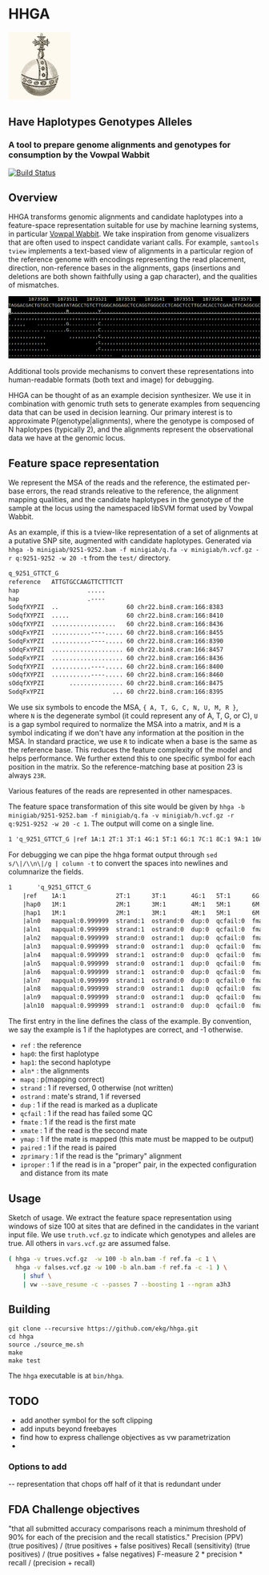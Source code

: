 # HHGA

![orb](https://raw.githubusercontent.com/ekg/hhga/master/images/orb.jpg)

## Have Haplotypes Genotypes Alleles

### A tool to prepare genome alignments and genotypes for consumption by the Vowpal Wabbit

[![Build Status](https://travis-ci.org/ekg/hhga.svg)](https://travis-ci.org/ekg/hhga)

## Overview

HHGA transforms genomic alignments and candidate haplotypes into a feature-space representation suitable for use by machine learning systems, in particular [Vowpal Wabbit](https://github.com/JohnLangford/vowpal_wabbit).
We take inspiration from genome visualizers that are often used to inspect candidate variant calls.
For example, `samtools tview` implements a text-based view of alignments in a particular region of the reference genome with encodings representing the read placement, direction, non-reference bases in the alignments, gaps (insertions and deletions are both shown faithfully using a gap character), and the qualities of mismatches. 


![tview](https://raw.githubusercontent.com/ekg/hhga/master/images/tview.png)

Additional tools provide mechanisms to convert these representations into human-readable formats (both text and image) for debugging.

HHGA can be thought of as an example decision synthesizer.
We use it in combination with genomic truth sets to generate examples from sequencing data that can be used in decision learning.
Our primary interest is to approximate P(genotype|alignments), where the genotype is composed of N haplotypes (typically 2), and the alignments represent the observational data we have at the genomic locus.

## Feature space representation

We represent the MSA of the reads and the reference, the estimated per-base errors, the read strands releative to the reference, the alignment mapping qualities, and the candidate haplotypes in the genotype of the sample at the locus using the namespaced libSVM format used by Vowpal Wabbit.

As an example, if this is a tview-like representation of a set of alignments at a putative SNP site, augmented with candidate haplotypes. Generated via `hhga -b minigiab/9251-9252.bam -f minigiab/q.fa -v minigiab/h.vcf.gz -r q:9251-9252 -w 20 -t` from the `test/` directory.

```txt
q_9251_GTTCT_G
reference   ATTGTGCCAAGTTCTTTCTT
hap                   .....
hap                   .----
SodqfXYPZI  ..                   60 chr22.bin8.cram:166:8383
SodqfXYPZI  .....                60 chr22.bin8.cram:166:8410
sOdqfXYPZI  ..................   60 chr22.bin8.cram:166:8436
sOdqFxYPZI  ...........----..... 60 chr22.bin8.cram:166:8455
SodqFxYPZI  ...........----..... 60 chr22.bin8.cram:166:8390
sOdqFxYPZI  .................... 60 chr22.bin8.cram:166:8457
SodqFxYPZI  .................... 60 chr22.bin8.cram:166:8436
SodqfXYPZI  ...........----..... 60 chr22.bin8.cram:166:8400
sOdqfXYPZI  ...........----..... 60 chr22.bin8.cram:166:8460
sOdqfXYPZI       ............... 60 chr22.bin8.cram:166:8475
SodqFxYPZI                   ... 60 chr22.bin8.cram:166:8395
```    

We use six symbols to encode the MSA, `{ A, T, G, C, N, U, M, R }`, where `N` is the degenerate symbol (it could represent any of A, T, G, or C), `U` is a gap symbol required to normalize the MSA into a matrix, and `M` is a symbol indicating if we don't have any information at the position in the MSA. In standard practice, we use `R` to indicate when a base is the same as the reference base. This reduces the feature complexity of the model and helps performance. We further extend this to one specific symbol for each position in the matrix. So the reference-matching base at position 23 is always `23R`.

Various features of the reads are represented in other namespaces.

The feature space transformation of this site would be given by `hhga -b minigiab/9251-9252.bam -f minigiab/q.fa -v minigiab/h.vcf.gz -r q:9251-9252 -w 20 -c 1`. The output will come on a single line.

```txt
1 'q_9251_GTTCT_G |ref 1A:1 2T:1 3T:1 4G:1 5T:1 6G:1 7C:1 8C:1 9A:1 10A:1 11G:1 12T:1 13T:1 14C:1 15T:1 16T:1 17T:1 18C:1 19T:1 20T:1 |hap0 1M:1 2M:1 3M:1 4M:1 5M:1 6M:1 7M:1 8M:1 9M:1 10M:1 11R:1 12R:1 13R:1 14R:1 15R:1 16M:1 17M:1 18M:1 19M:1 20M:1 |hap1 1M:1 2M:1 3M:1 4M:1 5M:1 6M:1 7M:1 8M:1 9M:1 10M:1 11R:1 12U:1 13U:1 14U:1 15U:1 16M:1 17M:1 18M:1 19M:1 20M:1 |aln0 mapqual:0.999999 strand:1 ostrand:0 dup:0 qcfail:0 fmate:0 xmate:1 ymap:1 paired:1 zprimary:1 iproper:1 1R:0.9998 2R:0.999499 3M:1 4M:1 5M:1 6M:1 7M:1 8M:1 9M:1 10M:1 11M:1 12M:1 13M:1 14M:1 15M:1 16M:1 17M:1 18M:1 19M:1 20M:1 |aln1 mapqual:0.999999 strand:1 ostrand:0 dup:0 qcfail:0 fmate:0 xmate:1 ymap:1 paired:1 zprimary:1 iproper:1 1R:0.9998 2R:0.9998 3R:0.9998 4R:0.999499 5R:0.999499 6M:1 7M:1 8M:1 9M:1 10M:1 11M:1 12M:1 13M:1 14M:1 15M:1 16M:1 17M:1 18M:1 19M:1 20M:1 |aln2 mapqual:0.999999 strand:0 ostrand:1 dup:0 qcfail:0 fmate:0 xmate:1 ymap:1 paired:1 zprimary:1 iproper:1 1R:0.9999 2R:0.9999 3R:0.99369 4R:0.9998 5R:0.9998 6R:0.9998 7R:0.9998 8R:0.9998 9R:0.9999 10R:0.9998 11R:0.9998 12R:0.998005 13R:0.999499 14R:0.9999 15R:0.9999 16R:0.9998 17R:0.9999 18R:0.9998 19M:1 20M:1 |aln3 mapqual:0.999999 strand:0 ostrand:1 dup:0 qcfail:0 fmate:1 xmate:0 ymap:1 paired:1 zprimary:1 iproper:1 1R:0.9999 2R:0.9999 3R:0.9999 4R:0.9999 5R:0.9999 6R:0.9999 7R:0.9999 8R:0.9999 9R:0.9999 10R:0.999499 11R:0.9999 12U:0.9999 13U:0.999499 14U:0.9999 15U:0.9999 16R:0.9999 17R:0.9999 18R:0.9999 19R:0.9999 20R:0.9999 |aln4 mapqual:0.999999 strand:1 ostrand:0 dup:0 qcfail:0 fmate:1 xmate:0 ymap:1 paired:1 zprimary:1 iproper:1 1R:0.9999 2R:0.998005 3R:0.9998 4R:0.9999 5R:0.9999 6R:0.9999 7R:0.9999 8R:0.9999 9R:0.9998 10R:0.9999 11R:0.9999 12U:0.9998 13U:0.9999 14U:0.9999 15U:0.9999 16R:0.9999 17R:0.9999 18R:0.9999 19R:0.9999 20R:0.9999 |aln5 mapqual:0.999999 strand:0 ostrand:1 dup:0 qcfail:0 fmate:1 xmate:0 ymap:1 paired:1 zprimary:1 iproper:1 1R:0.9999 2R:0.9999 3R:0.999499 4R:0.999499 5R:0.9999 6R:0.9999 7R:0.9999 8R:0.9999 9R:0.968377 10R:0.999499 11R:0.998005 12R:0.999499 13R:0.968377 14R:0.9998 15R:0.9999 16R:0.9999 17R:0.999499 18R:0.9999 19R:0.99369 20R:0.9999 |aln6 mapqual:0.999999 strand:1 ostrand:0 dup:0 qcfail:0 fmate:1 xmate:0 ymap:1 paired:1 zprimary:1 iproper:1 1R:0.9998 2R:0.999499 3R:0.9999 4R:0.9998 5R:0.9999 6R:0.9999 7R:0.9999 8R:0.9999 9R:0.9999 10R:0.9999 11R:0.9999 12R:0.9999 13R:0.9999 14R:0.9998 15R:0.9999 16R:0.9999 17R:0.9999 18R:0.9999 19R:0.9999 20R:0.9999 |aln7 mapqual:0.999999 strand:1 ostrand:0 dup:0 qcfail:0 fmate:0 xmate:1 ymap:1 paired:1 zprimary:1 iproper:1 1R:0.9999 2R:0.9999 3R:0.9998 4R:0.9998 5R:0.9999 6R:0.9998 7R:0.9999 8R:0.9998 9R:0.9998 10R:0.9999 11R:0.9998 12U:0.9998 13U:0.9999 14U:0.9998 15U:0.9999 16R:0.9999 17R:0.9998 18R:0.9999 19R:0.9998 20R:0.9999 |aln8 mapqual:0.999999 strand:0 ostrand:1 dup:0 qcfail:0 fmate:0 xmate:1 ymap:1 paired:1 zprimary:1 iproper:1 1R:0.9999 2R:0.9999 3R:0.9999 4R:0.9999 5R:0.9999 6R:0.9999 7R:0.9999 8R:0.9999 9R:0.9999 10R:0.9999 11R:0.9999 12U:0.9999 13U:0.9999 14U:0.9999 15U:0.9999 16R:0.9999 17R:0.9999 18R:0.9999 19R:0.9999 20R:0.9999 |aln9 mapqual:0.999999 strand:0 ostrand:1 dup:0 qcfail:0 fmate:0 xmate:1 ymap:1 paired:1 zprimary:1 iproper:1 1M:1 2M:1 3M:1 4M:1 5M:1 6R:0.999499 7R:0.9998 8R:0.9998 9R:0.9998 10R:0.9998 11R:0.9998 12R:0.9999 13R:0.9999 14R:0.9999 15R:0.9999 16R:0.9999 17R:0.9999 18R:0.9999 19R:0.9999 20R:0.9999 |aln10 mapqual:0.999999 strand:1 ostrand:0 dup:0 qcfail:0 fmate:1 xmate:0 ymap:1 paired:1 zprimary:1 iproper:1 1M:1 2M:1 3M:1 4M:1 5M:1 6M:1 7M:1 8M:1 9M:1 10M:1 11M:1 12M:1 13M:1 14M:1 15M:1 16M:1 17M:1 18R:0.9998 19R:0.9998 20R:0.9998
```

For debugging we can pipe the hhga format output through `sed s/\|/\\n\|/g | column -t` to convert the spaces into newlines and columnarize the fields.

```txt
1       'q_9251_GTTCT_G
    |ref    1A:1              2T:1      3T:1       4G:1   5T:1      6G:1     7C:1     8C:1    9A:1      10A:1       11G:1      12T:1      13T:1        14C:1        15T:1        16T:1        17T:1        18C:1      19T:1      20T:1
    |hap0   1M:1              2M:1      3M:1       4M:1   5M:1      6M:1     7M:1     8M:1    9M:1      10M:1       11R:1      12R:1      13R:1        14R:1        15R:1        16M:1        17M:1        18M:1      19M:1      20M:1
    |hap1   1M:1              2M:1      3M:1       4M:1   5M:1      6M:1     7M:1     8M:1    9M:1      10M:1       11R:1      12U:1      13U:1        14U:1        15U:1        16M:1        17M:1        18M:1      19M:1      20M:1
    |aln0   mapqual:0.999999  strand:1  ostrand:0  dup:0  qcfail:0  fmate:0  xmate:1  ymap:1  paired:1  zprimary:1  iproper:1  1R:0.9998  2R:0.999499  3M:1         4M:1         5M:1         6M:1         7M:1       8M:1       9M:1         10M:1         11M:1         12M:1         13M:1         14M:1       15M:1       16M:1       17M:1         18M:1       19M:1        20M:1
    |aln1   mapqual:0.999999  strand:1  ostrand:0  dup:0  qcfail:0  fmate:0  xmate:1  ymap:1  paired:1  zprimary:1  iproper:1  1R:0.9998  2R:0.9998    3R:0.9998    4R:0.999499  5R:0.999499  6M:1         7M:1       8M:1       9M:1         10M:1         11M:1         12M:1         13M:1         14M:1       15M:1       16M:1       17M:1         18M:1       19M:1        20M:1
    |aln2   mapqual:0.999999  strand:0  ostrand:1  dup:0  qcfail:0  fmate:0  xmate:1  ymap:1  paired:1  zprimary:1  iproper:1  1R:0.9999  2R:0.9999    3R:0.99369   4R:0.9998    5R:0.9998    6R:0.9998    7R:0.9998  8R:0.9998  9R:0.9999    10R:0.9998    11R:0.9998    12R:0.998005  13R:0.999499  14R:0.9999  15R:0.9999  16R:0.9998  17R:0.9999    18R:0.9998  19M:1        20M:1
    |aln3   mapqual:0.999999  strand:0  ostrand:1  dup:0  qcfail:0  fmate:1  xmate:0  ymap:1  paired:1  zprimary:1  iproper:1  1R:0.9999  2R:0.9999    3R:0.9999    4R:0.9999    5R:0.9999    6R:0.9999    7R:0.9999  8R:0.9999  9R:0.9999    10R:0.999499  11R:0.9999    12U:0.9999    13U:0.999499  14U:0.9999  15U:0.9999  16R:0.9999  17R:0.9999    18R:0.9999  19R:0.9999   20R:0.9999
    |aln4   mapqual:0.999999  strand:1  ostrand:0  dup:0  qcfail:0  fmate:1  xmate:0  ymap:1  paired:1  zprimary:1  iproper:1  1R:0.9999  2R:0.998005  3R:0.9998    4R:0.9999    5R:0.9999    6R:0.9999    7R:0.9999  8R:0.9999  9R:0.9998    10R:0.9999    11R:0.9999    12U:0.9998    13U:0.9999    14U:0.9999  15U:0.9999  16R:0.9999  17R:0.9999    18R:0.9999  19R:0.9999   20R:0.9999
    |aln5   mapqual:0.999999  strand:0  ostrand:1  dup:0  qcfail:0  fmate:1  xmate:0  ymap:1  paired:1  zprimary:1  iproper:1  1R:0.9999  2R:0.9999    3R:0.999499  4R:0.999499  5R:0.9999    6R:0.9999    7R:0.9999  8R:0.9999  9R:0.968377  10R:0.999499  11R:0.998005  12R:0.999499  13R:0.968377  14R:0.9998  15R:0.9999  16R:0.9999  17R:0.999499  18R:0.9999  19R:0.99369  20R:0.9999
    |aln6   mapqual:0.999999  strand:1  ostrand:0  dup:0  qcfail:0  fmate:1  xmate:0  ymap:1  paired:1  zprimary:1  iproper:1  1R:0.9998  2R:0.999499  3R:0.9999    4R:0.9998    5R:0.9999    6R:0.9999    7R:0.9999  8R:0.9999  9R:0.9999    10R:0.9999    11R:0.9999    12R:0.9999    13R:0.9999    14R:0.9998  15R:0.9999  16R:0.9999  17R:0.9999    18R:0.9999  19R:0.9999   20R:0.9999
    |aln7   mapqual:0.999999  strand:1  ostrand:0  dup:0  qcfail:0  fmate:0  xmate:1  ymap:1  paired:1  zprimary:1  iproper:1  1R:0.9999  2R:0.9999    3R:0.9998    4R:0.9998    5R:0.9999    6R:0.9998    7R:0.9999  8R:0.9998  9R:0.9998    10R:0.9999    11R:0.9998    12U:0.9998    13U:0.9999    14U:0.9998  15U:0.9999  16R:0.9999  17R:0.9998    18R:0.9999  19R:0.9998   20R:0.9999
    |aln8   mapqual:0.999999  strand:0  ostrand:1  dup:0  qcfail:0  fmate:0  xmate:1  ymap:1  paired:1  zprimary:1  iproper:1  1R:0.9999  2R:0.9999    3R:0.9999    4R:0.9999    5R:0.9999    6R:0.9999    7R:0.9999  8R:0.9999  9R:0.9999    10R:0.9999    11R:0.9999    12U:0.9999    13U:0.9999    14U:0.9999  15U:0.9999  16R:0.9999  17R:0.9999    18R:0.9999  19R:0.9999   20R:0.9999
    |aln9   mapqual:0.999999  strand:0  ostrand:1  dup:0  qcfail:0  fmate:0  xmate:1  ymap:1  paired:1  zprimary:1  iproper:1  1M:1       2M:1         3M:1         4M:1         5M:1         6R:0.999499  7R:0.9998  8R:0.9998  9R:0.9998    10R:0.9998    11R:0.9998    12R:0.9999    13R:0.9999    14R:0.9999  15R:0.9999  16R:0.9999  17R:0.9999    18R:0.9999  19R:0.9999   20R:0.9999
    |aln10  mapqual:0.999999  strand:1  ostrand:0  dup:0  qcfail:0  fmate:1  xmate:0  ymap:1  paired:1  zprimary:1  iproper:1  1M:1       2M:1         3M:1         4M:1         5M:1         6M:1         7M:1       8M:1       9M:1         10M:1         11M:1         12M:1         13M:1         14M:1       15M:1       16M:1       17M:1         18R:0.9998  19R:0.9998   20R:0.9998
```

The first entry in the line defines the class of the example. By convention, we say the example is 1 if the haplotypes are correct, and -1 otherwise.

* `ref` : the reference
* `hap0`: the first haplotype
* `hap1`: the second haplotype
* `aln*` : the alignments
* `mapq` : p(mapping correct)
* `strand` : 1 if reversed, 0 otherwise (not written)
* `ostrand` : mate's strand, 1 if reversed
* `dup` : 1 if the read is marked as a duplicate
* `qcfail` : 1 if the read has failed some QC
* `fmate` : 1 if the read is the first mate
* `xmate` : 1 if the read is the second mate
* `ymap` : 1 if the mate is mapped (this mate must be mapped to be output)
* `paired` : 1 if the read is paired
* `zprimary` : 1 if the read is the "primary" alignment
* `iproper` : 1 if the read is in a "proper" pair, in the expected configuration and distance from its mate


## Usage

Sketch of usage. We extract the feature space representation using windows of size 100 at sites that are defined in the candidates in the variant input file. We use `truth.vcf.gz` to indicate which genotypes and alleles are true. All others in `vars.vcf.gz` are assumed false.

```bash
( hhga -v trues.vcf.gz  -w 100 -b aln.bam -f ref.fa -c 1 \
  hhga -v falses.vcf.gz -w 100 -b aln.bam -f ref.fa -c -1 ) \
    | shuf \
    | vw --save_resume -c --passes 7 --boosting 1 --ngram a3h3
```

## Building

```
git clone --recursive https://github.com/ekg/hhga.git
cd hhga
source ./source_me.sh
make
make test
```

The `hhga` executable is at `bin/hhga`.

## TODO

- add another symbol for the soft clipping
- add inputs beyond freebayes
- find how to express challenge objectives as vw parametrization
- 

### Options to add
-- representation that chops off half of it that is redundant under 


## FDA Challenge objectives

"that all submitted accuracy comparisons reach a minimum threshold of 90% for each of the precision and the recall statistics."
Precision (PPV)	(true positives) / (true positives + false positives)
Recall (sensitivity)	(true positives) / (true positives + false negatives)
F-measure	2 * precision * recall / (precision + recall)

